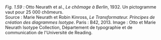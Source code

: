 *Fig. 1.59 :* Otto Neurath et al., *Le chômage à Berlin*, 1932. Un pictogramme vaut pour 25 000 chômeurs.  
Source : Marie Neurath et Robin Kinross, *Le Transformateur. Principes de création des diagrammes Isotype*. Paris : B42, 2013. Image : Otto et Marie Neurath Isotype Collection, Département de typographie et de communication de l'Université de Reading.